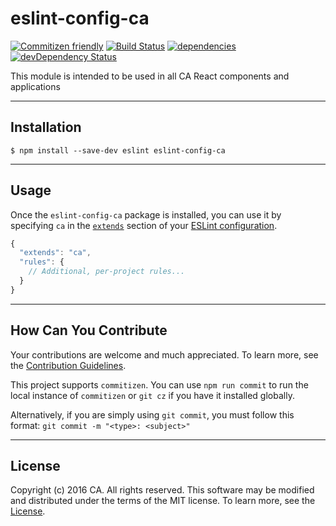 # eslint-config-ca
[![Commitizen friendly](https://img.shields.io/badge/commitizen-friendly-brightgreen.svg)](http://commitizen.github.io/cz-cli/)
[![Build Status](https://travis-ci.org/caapim/eslint-config-ca.svg?branch=master)](https://travis-ci.org/caapim/eslint-config-ca)
[![dependencies](https://david-dm.org/caapim/eslint-config-ca.svg)](https://david-dm.org/caapim/eslint-config-ca)
[![devDependency Status](https://david-dm.org/caapim/eslint-config-ca/dev-status.svg)](https://david-dm.org/caapim/eslint-config-ca#info=devDependencies)

This module is intended to be used in all CA React components and applications
************************************************************

## Installation
```
$ npm install --save-dev eslint eslint-config-ca
```
************************************************************

## Usage
Once the `eslint-config-ca` package is installed, you can use it by specifying `ca` in the [`extends`](http://eslint.org/docs/user-guide/configuring#extending-configuration-files) section of your [ESLint configuration](http://eslint.org/docs/user-guide/configuring).

```js
{
  "extends": "ca",
  "rules": {
    // Additional, per-project rules...
  }
}
```
************************************************************

## How Can You Contribute
Your contributions are welcome and much appreciated. To learn more, see the [Contribution Guidelines](https://github.com/CAAPIM/eslint-config-ca/blob/master/CONTRIBUTING.md).

This project supports `commitizen`. You can use `npm run commit` to run the local instance of `commitizen` or `git cz` if you have it installed globally.

Alternatively, if you are simply using `git commit`, you must follow this format:
`git commit -m "<type>: <subject>"`
************************************************************

## License
Copyright (c) 2016 CA. All rights reserved.
This software may be modified and distributed under the terms of the MIT license. To learn more, see the [License](https://github.com/CAAPIM/eslint-config-ca/blob/master/LICENSE.md).
